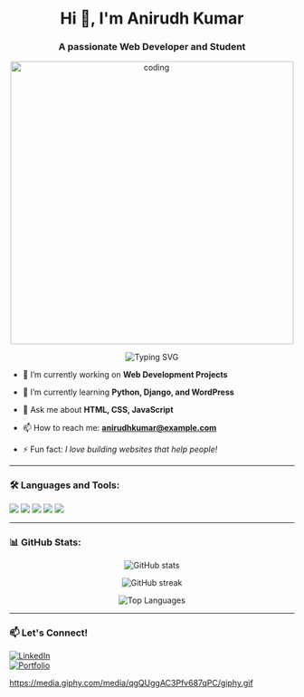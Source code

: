 <h1 align="center">Hi 👋, I'm Anirudh Kumar</h1>
<h3 align="center">A passionate Web Developer and Student</h3>

<p align="center">
  <img src="https://media.giphy.com/media/qgQUggAC3Pfv687qPC/giphy.gif" alt="coding" width="500"/>
</p>

<p align="center">
  <img src="https://readme-typing-svg.herokuapp.com?font=Fira+Code&pause=1000&center=true&vCenter=true&width=435&lines=Self-taught+Developer;Learning+HTML,+CSS,+JavaScript;Building+with+Python+and+Django;Open+to+Internships+%26+Projects" alt="Typing SVG" />
</p>

- 🔭 I’m currently working on **Web Development Projects**

- 🌱 I’m currently learning **Python, Django, and WordPress**

- 💬 Ask me about **HTML, CSS, JavaScript**

- 📫 How to reach me: **anirudhkumar@example.com**

- ⚡ Fun fact: *I love building websites that help people!*

---

### 🛠️ Languages and Tools:
<p>
  <img src="https://img.shields.io/badge/html5-%23E34F26.svg?&style=for-the-badge&logo=html5&logoColor=white"/>
  <img src="https://img.shields.io/badge/css3-%231572B6.svg?&style=for-the-badge&logo=css3&logoColor=white"/>
  <img src="https://img.shields.io/badge/javascript-%23F7DF1E.svg?&style=for-the-badge&logo=javascript&logoColor=black"/>
  <img src="https://img.shields.io/badge/python-%2314354C.svg?&style=for-the-badge&logo=python&logoColor=white"/>
  <img src="https://img.shields.io/badge/wordpress-%231E8CBE.svg?&style=for-the-badge&logo=wordpress&logoColor=white"/>
</p>

---

### 📊 GitHub Stats:
<p align="center">
  <img src="https://github-readme-stats.vercel.app/api?username=anirudhkumar&show_icons=true&theme=tokyonight" alt="GitHub stats"/>
</p>

<p align="center">
  <img src="https://github-readme-streak-stats.herokuapp.com/?user=anirudhkumar&theme=tokyonight" alt="GitHub streak"/>
</p>

<p align="center">
  <img src="https://github-readme-stats.vercel.app/api/top-langs/?username=anirudhkumar&layout=compact&theme=tokyonight" alt="Top Languages"/>
</p>

---

### 📫 Let's Connect!
[![LinkedIn](https://img.shields.io/badge/linkedin-%230077B5.svg?&style=for-the-badge&logo=linkedin&logoColor=white)](https://linkedin.com/in/yourprofile)  
[![Portfolio](https://img.shields.io/badge/Portfolio-%23FF6F61.svg?&style=for-the-badge&logo=firefox&logoColor=white)](https://your-portfolio-link.com)

https://media.giphy.com/media/qgQUggAC3Pfv687qPC/giphy.gif
